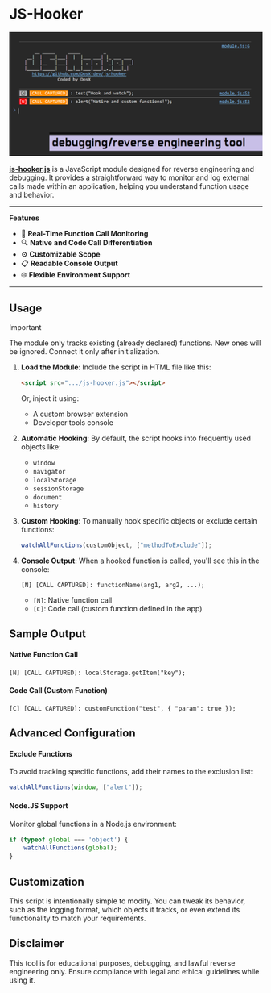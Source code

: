# JS-Hooker

![preview](pics/preview.jpg)

**[js-hooker.js](https://github.com/DosX-dev/js-hooker/blob/main/include/js-hooker.js)** is a JavaScript module designed for reverse engineering and debugging. It provides a straightforward way to monitor and log external calls made within an application, helping you understand function usage and behavior.

---

**Features**

 * 🚀 **Real-Time Function Call Monitoring**
 * 🔍 **Native and Code Call Differentiation**
 * ⚙️ **Customizable Scope**
 * 📋 **Readable Console Output**
 * 🌐 **Flexible Environment Support**

---

## Usage

> [!IMPORTANT]  
> The module only tracks existing (already declared) functions. New ones will be ignored. Connect it only after initialization.

1. **Load the Module**:
   Include the script in HTML file like this:
   ```html
   <script src=".../js-hooker.js"></script>
   ```
   Or, inject it using:
   - A custom browser extension
   - Developer tools console

2. **Automatic Hooking**:
   By default, the script hooks into frequently used objects like:
   - `window`
   - `navigator`
   - `localStorage`
   - `sessionStorage`
   - `document`
   - `history`

3. **Custom Hooking**:
   To manually hook specific objects or exclude certain functions:
   ```javascript
   watchAllFunctions(customObject, ["methodToExclude"]);
   ```

4. **Console Output**:
   When a hooked function is called, you'll see this in the console:
   ```
   [N] [CALL CAPTURED]: functionName(arg1, arg2, ...);
   ```
   - `[N]`: Native function call
   - `[C]`: Code call (custom function defined in the app)

## Sample Output

#### Native Function Call
```plaintext
[N] [CALL CAPTURED]: localStorage.getItem("key");
```

#### Code Call (Custom Function)
```plaintext
[C] [CALL CAPTURED]: customFunction("test", { "param": true });
```

## Advanced Configuration

#### Exclude Functions
To avoid tracking specific functions, add their names to the exclusion list:
```javascript
watchAllFunctions(window, ["alert"]);
```

#### Node.JS Support
Monitor global functions in a Node.js environment:
```javascript
if (typeof global === 'object') {
    watchAllFunctions(global);
}
```

## Customization
This script is intentionally simple to modify. You can tweak its behavior, such as the logging format, which objects it tracks, or even extend its functionality to match your requirements.

## Disclaimer
This tool is for educational purposes, debugging, and lawful reverse engineering only. Ensure compliance with legal and ethical guidelines while using it.
